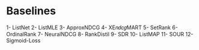 # Baselines 
1- ListNet
2- ListMLE
3- ApproxNDCG
4- XE𝑛𝑑𝑐𝑔MART
5- SetRank
6- OrdinalRank
7- NeuralNDCG
8- RankDistil
9- SDR
10- ListMAP
11- SOUR
12- Sigmoid-Loss


